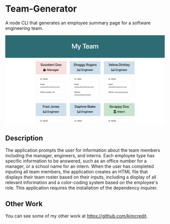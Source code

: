 # Team-Generator

A node CLI that generates an employee summary page for a software engineering team. 

<img src="images/example.png" width="700">

## Description
The application prompts the user for information about the team members including the manager, engineers, and interns. Each employee type has specific information to be answered, such as an office number for a manager, or a school name for an intern. When the user has completed inputing all team members, the application creates an HTML file that displays their team roster based on their inputs, including a display of all relevant information and a color-coding system based on the employee's role. This application requires the installation of the dependency inquirer.


## Other Work
You can see some of my other work at <https://github.com/kimcredit>.    
